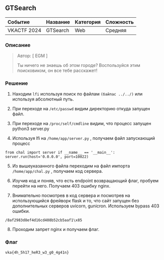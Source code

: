 ## GTSearch

| Событие | Название | Категория | Сложность |
| :------ | ---- | ---- | ---- |
| VKACTF 2024 | GTSearch  | Web | Средняя |

  
### Описание


> Автор: [ EGM ]
>
> Ты ничего не знаешь об этом городе? Воспользуйся этим поисковиком, он все тебе расскажет!


### Решение
1. Находим ```lfi``` используя поиск по файлам ```(байпас ../../)``` или используя абсолютный путь.

2. При переходе на ```/etc/passwd``` видим директорию откуда запущен файл.

3. При переходе на ```/proc/self/cmdline``` видим, что процесс запущен python3 server.py

4. Используя lfi на ```/home/app/server.py``` , получаем файл запускающий процесс 
```
from chal import server if __name__ == '__main__': server.run(host='0.0.0.0', port=10022)
```

5. Из вышеуказанного файла переходим на файл импорта ```/home/app/chal.py``` , получаем код сервера.

6. Изучив код и поняв, что есть endpoint возвращающий флаг, пробуем перейти на него. Получаем 403 ошибку nginx.

7. Внимательно посмотрев в код сервера и посмотрев на использующийся фрейворк flask и то, что сайт запущен без дополнительных серверов uvicorn, gunicron. Используем bypass 403 ошибки.
```
/8af2983d8ef4d16cd408b52cb5aaf1\x85
```

8. Проходим запрет nginx и получаем флаг. 

### Флаг

```
vka{4h_5h17_heR3_w3_g0_4g41n}
```
